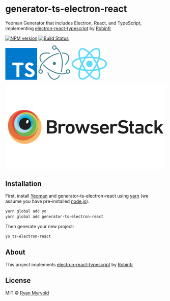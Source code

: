 # generator-ts-electron-react

Yeoman Generator that includes Electron, React, and TypeScript, implementing [electron-react-typescript](https://github.com/Robinfr/electron-react-typescript) by [Robinfr](https://github.com/Robinfr/)

[![NPM version][npm-image]][npm-url]
[![Build Status][travis-image]][travis-url]

![TypeScript](https://raw.githubusercontent.com/Mervsy/generator-ts-electron-react/master/docs/typescript.png "TypeScript")
![Electron](https://raw.githubusercontent.com/Mervsy/generator-ts-electron-react/master/docs/electron.png "Electron")
![React](https://raw.githubusercontent.com/Mervsy/generator-ts-electron-react/master/docs/react.png "React")


![Browserstack](https://raw.githubusercontent.com/Mervsy/generator-ts-electron-react/master/browserstack.png "Browserstack")

## Installation

First, install [Yeoman](http://yeoman.io) and generator-ts-electron-react using [yarn](https://yarnpkg.com/en/) (we assume you have pre-installed [node.js](https://nodejs.org/)).

```bash
yarn global add yo
yarn global add generator-ts-electron-react
```

Then generate your new project:

```bash
yo ts-electron-react
```

## About

This project implements [electron-react-typescript](https://github.com/Robinfr/electron-react-typescript) by [Robinfr](https://github.com/Robinfr/)

## License

MIT © [Ryan Myrvold](https://github.com/Robinfr)

[npm-image]: https://badge.fury.io/js/generator-ts-electron-react.svg
[npm-url]: https://npmjs.org/package/generator-ts-electron-react
[travis-image]: https://travis-ci.org/Mervsy/generator-ts-electron-react.svg?branch=master
[travis-url]: https://travis-ci.org/Mervsy/generator-ts-electron-react
